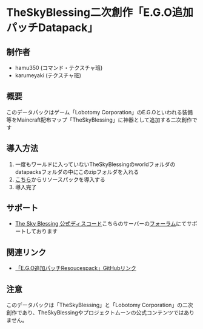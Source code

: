 # TheSkyBlessing二次創作「E.G.O追加パッチDatapack」
## 制作者
* hamu350 (コマンド・テクスチャ班)
* karumeyaki (テクスチャ班)

## 概要
このデータパックはゲーム「Lobotomy Corporation」のE.G.Oといわれる装備等をMaincraft配布マップ「TheSkyBlessing」に神器として追加する二次創作です

## 導入方法
1. 一度もワールドに入っていないTheSkyBlessingのworldフォルダのdatapacksフォルダの中にこのzipフォルダを入れる
2. [こちら]()からリソースパックを導入する
3. 導入完了

## サポート
* [The Sky Blessing 公式ディスコード](https://img.shields.io/discord/742465492861845564?logo=discord&label=discord)こちらのサーバーの[フォーラム]()にてサポートしております

## 関連リンク
* [「E.G.O追加パッチResoucespack」GitHubリンク]()

## 注意
このデータパックは「TheSkyBlessing」と「Lobotomy Corporation」の二次創作であり、TheSkyBlessingやプロジェクトムーンの公式コンテンツではありません。